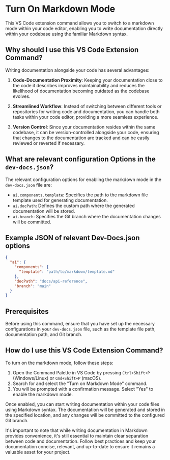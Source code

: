 
  
  # **Turn On Markdown Mode**

This VS Code extension command allows you to switch to a markdown mode within your code editor, enabling you to write documentation directly within your codebase using the familiar Markdown syntax.

## Why should I use this VS Code Extension Command?

Writing documentation alongside your code has several advantages:

1. **Code-Documentation Proximity**: Keeping your documentation close to the code it describes improves maintainability and reduces the likelihood of documentation becoming outdated as the codebase evolves.

2. **Streamlined Workflow**: Instead of switching between different tools or repositories for writing code and documentation, you can handle both tasks within your code editor, providing a more seamless experience.

3. **Version Control**: Since your documentation resides within the same codebase, it can be version-controlled alongside your code, ensuring that changes to the documentation are tracked and can be easily reviewed or reverted if necessary.

## What are relevant configuration Options in the `dev-docs.json`?

The relevant configuration options for enabling the markdown mode in the `dev-docs.json` file are:

- `ai.components.template`: Specifies the path to the markdown file template used for generating documentation.
- `ai.docPath`: Defines the custom path where the generated documentation will be stored.
- `ai.branch`: Specifies the Git branch where the documentation changes will be committed.

## Example JSON of relevant Dev-Docs.json options

```json
{
  "ai": {
    "components": {
      "template": "path/to/markdown/template.md"
    },
    "docPath": "docs/api-reference",
    "branch": "main"
  }
}
```

## Prerequisites

Before using this command, ensure that you have set up the necessary configurations in your `dev-docs.json` file, such as the template file path, documentation path, and Git branch.

## How do I use this VS Code Extension Command?

To turn on the markdown mode, follow these steps:

1. Open the Command Palette in VS Code by pressing `Ctrl+Shift+P` (Windows/Linux) or `Cmd+Shift+P` (macOS).
2. Search for and select the "Turn on Markdown Mode" command.
3. You will be prompted with a confirmation message. Select "Yes" to enable the markdown mode.

Once enabled, you can start writing documentation within your code files using Markdown syntax. The documentation will be generated and stored in the specified location, and any changes will be committed to the configured Git branch.

It's important to note that while writing documentation in Markdown provides convenience, it's still essential to maintain clear separation between code and documentation. Follow best practices and keep your documentation concise, relevant, and up-to-date to ensure it remains a valuable asset for your project.
  
  